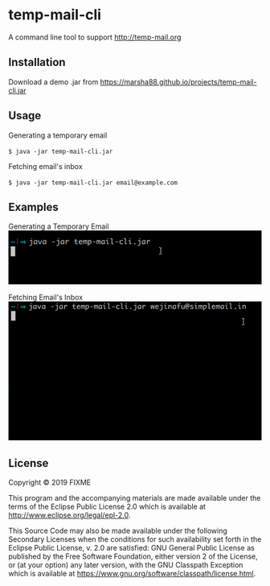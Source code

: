 # temp-mail-cli

A command line tool to support http://temp-mail.org

## Installation

Download a demo .jar from https://marsha88.github.io/projects/temp-mail-cli.jar

## Usage

Generating a temporary email

`$ java -jar temp-mail-cli.jar`

Fetching email's inbox

`$ java -jar temp-mail-cli.jar email@example.com`

## Examples

Generating a Temporary Email
![gif of temp email generation](./resources/temp-mail-gen.gif)

Fetching Email's Inbox
![gif of inbox fetching](./resources/temp-mail-inbox.gif)

## License

Copyright © 2019 FIXME

This program and the accompanying materials are made available under the
terms of the Eclipse Public License 2.0 which is available at
http://www.eclipse.org/legal/epl-2.0.

This Source Code may also be made available under the following Secondary
Licenses when the conditions for such availability set forth in the Eclipse
Public License, v. 2.0 are satisfied: GNU General Public License as published by
the Free Software Foundation, either version 2 of the License, or (at your
option) any later version, with the GNU Classpath Exception which is available
at https://www.gnu.org/software/classpath/license.html.
